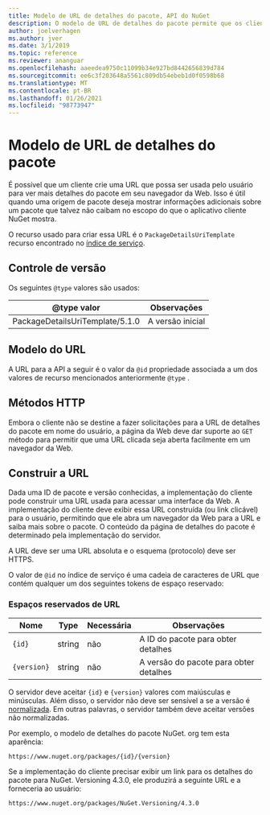 ```yaml
---
title: Modelo de URL de detalhes do pacote, API do NuGet
description: O modelo de URL de detalhes do pacote permite que os clientes exibam em sua interface do usuário um link da Web para mais detalhes do pacote
author: joelverhagen
ms.author: jver
ms.date: 3/1/2019
ms.topic: reference
ms.reviewer: ananguar
ms.openlocfilehash: aaeedea9750c11099b34e927bd8442656839d784
ms.sourcegitcommit: ee6c3f203648a5561c809db54ebeb1d0f0598b68
ms.translationtype: MT
ms.contentlocale: pt-BR
ms.lasthandoff: 01/26/2021
ms.locfileid: "98773947"
---
```

# <a name="package-details-url-template"></a>Modelo de URL de detalhes do pacote

É possível que um cliente crie uma URL que possa ser usada pelo usuário para ver mais detalhes do pacote em seu navegador da Web. Isso é útil quando uma origem de pacote deseja mostrar informações adicionais sobre um pacote que talvez não caibam no escopo do que o aplicativo cliente NuGet mostra.

O recurso usado para criar essa URL é o `PackageDetailsUriTemplate` recurso encontrado no [índice de serviço](service-index.md).

## <a name="versioning"></a>Controle de versão

Os seguintes `@type` valores são usados:

@type valor                     | Observações
------------------------------- | -----
PackageDetailsUriTemplate/5.1.0 | A versão inicial

## <a name="url-template"></a>Modelo do URL

A URL para a API a seguir é o valor da `@id` propriedade associada a um dos valores de recurso mencionados anteriormente `@type` .

## <a name="http-methods"></a>Métodos HTTP

Embora o cliente não se destine a fazer solicitações para a URL de detalhes do pacote em nome do usuário, a página da Web deve dar suporte ao `GET` método para permitir que uma URL clicada seja aberta facilmente em um navegador da Web.

## <a name="construct-the-url"></a>Construir a URL

Dada uma ID de pacote e versão conhecidas, a implementação do cliente pode construir uma URL usada para acessar uma interface da Web. A implementação do cliente deve exibir essa URL construída (ou link clicável) para o usuário, permitindo que ele abra um navegador da Web para a URL e saiba mais sobre o pacote. O conteúdo da página de detalhes do pacote é determinado pela implementação do servidor.

A URL deve ser uma URL absoluta e o esquema (protocolo) deve ser HTTPS.

O valor de `@id` no índice de serviço é uma cadeia de caracteres de URL que contém qualquer um dos seguintes tokens de espaço reservado:

### <a name="url-placeholders"></a>Espaços reservados de URL

Nome        | Type    | Necessária | Observações
----------- | ------- | -------- | -----
`{id}`      | string  | não       | A ID do pacote para obter detalhes
`{version}` | string  | não       | A versão do pacote para obter detalhes

O servidor deve aceitar `{id}` e `{version}` valores com maiúsculas e minúsculas. Além disso, o servidor não deve ser sensível a se a versão é [normalizada](../concepts/package-versioning.md#normalized-version-numbers). Em outras palavras, o servidor também deve aceitar versões não normalizadas.

Por exemplo, o modelo de detalhes do pacote NuGet. org tem esta aparência:

```http
https://www.nuget.org/packages/{id}/{version}
```

Se a implementação do cliente precisar exibir um link para os detalhes do pacote para NuGet. Versioning 4.3.0, ele produzirá a seguinte URL e a forneceria ao usuário:

```http
https://www.nuget.org/packages/NuGet.Versioning/4.3.0
```
